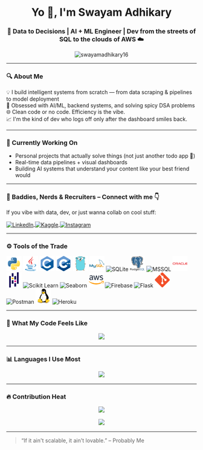 <h1 align="center">Yo 👋, I'm Swayam Adhikary</h1>
<h3 align="center">🚀 Data to Decisions | AI + ML Engineer | Dev from the streets of SQL to the clouds of AWS ☁️</h3>

<p align="center">
  <img src="https://komarev.com/ghpvc/?username=swayamadhikary16&label=people+spying+on+my+code&color=0e75b6&style=flat" alt="swayamadhikary16" />
</p>

---

### 🔍 About Me

💡 I build intelligent systems from scratch — from data scraping & pipelines to model deployment  
🤖 Obsessed with AI/ML, backend systems, and solving spicy DSA problems  
🌐 Clean code or no code. Efficiency is the vibe.  
📈 I'm the kind of dev who logs off only after the dashboard smiles back.

---

### 💼 Currently Working On

- Personal projects that actually solve things (not just another todo app 😤)  
- Real-time data pipelines + visual dashboards  
- Building AI systems that understand your content like your best friend would  

---

### 🧠 Baddies, Nerds & Recruiters – Connect with me 👇  
If you vibe with data, dev, or just wanna collab on cool stuff:

<p align="left">
  <a href="https://linkedin.com/in/swayam-adhikary" target="blank">
    <img align="center" src="https://raw.githubusercontent.com/rahuldkjain/github-profile-readme-generator/master/src/images/icons/Social/linked-in-alt.svg" alt="LinkedIn" height="30" width="40" />
  </a>
  <a href="https://kaggle.com/swayam16adhikary" target="blank">
    <img align="center" src="https://raw.githubusercontent.com/rahuldkjain/github-profile-readme-generator/master/src/images/icons/Social/kaggle.svg" alt="Kaggle" height="30" width="40" />
  </a>
  <a href="https://instagram.com/swayamystic" target="blank">
    <img align="center" src="https://raw.githubusercontent.com/rahuldkjain/github-profile-readme-generator/master/src/images/icons/Social/instagram.svg" alt="Instagram" height="30" width="40" />
  </a>
</p>

---

### ⚙️ Tools of the Trade

<p align="left">
  <img src="https://raw.githubusercontent.com/devicons/devicon/master/icons/python/python-original.svg" alt="Python" width="40" height="40"/>
  <img src="https://raw.githubusercontent.com/devicons/devicon/master/icons/java/java-original.svg" alt="Java" width="40" height="40"/>
  <img src="https://raw.githubusercontent.com/devicons/devicon/master/icons/c/c-original.svg" alt="C" width="40" height="40"/>
  <img src="https://raw.githubusercontent.com/devicons/devicon/master/icons/cplusplus/cplusplus-original.svg" alt="C++" width="40" height="40"/>
  <img src="https://raw.githubusercontent.com/devicons/devicon/master/icons/go/go-original.svg" alt="Go" width="40" height="40"/>
  <img src="https://raw.githubusercontent.com/devicons/devicon/master/icons/mysql/mysql-original-wordmark.svg" alt="MySQL" width="40" height="40"/>
  <img src="https://www.vectorlogo.zone/logos/sqlite/sqlite-icon.svg" alt="SQLite" width="40" height="40"/>
  <img src="https://raw.githubusercontent.com/devicons/devicon/master/icons/postgresql/postgresql-original-wordmark.svg" alt="PostgreSQL" width="40" height="40"/>
  <img src="https://www.svgrepo.com/show/303229/microsoft-sql-server-logo.svg" alt="MSSQL" width="40" height="40"/>
  <img src="https://raw.githubusercontent.com/devicons/devicon/master/icons/oracle/oracle-original.svg" alt="Oracle" width="40" height="40"/>
  <img src="https://raw.githubusercontent.com/devicons/devicon/master/icons/pandas/pandas-original.svg" alt="Pandas" width="40" height="40"/>
  <img src="https://upload.wikimedia.org/wikipedia/commons/0/05/Scikit_learn_logo_small.svg" alt="Scikit Learn" width="40" height="40"/>
  <img src="https://seaborn.pydata.org/_images/logo-mark-lightbg.svg" alt="Seaborn" width="40" height="40"/>
  <img src="https://raw.githubusercontent.com/devicons/devicon/master/icons/amazonwebservices/amazonwebservices-original-wordmark.svg" alt="AWS" width="40" height="40"/>
  <img src="https://www.vectorlogo.zone/logos/firebase/firebase-icon.svg" alt="Firebase" width="40" height="40"/>
  <img src="https://www.vectorlogo.zone/logos/pocoo_flask/pocoo_flask-icon.svg" alt="Flask" width="40" height="40"/>
  <img src="https://raw.githubusercontent.com/devicons/devicon/master/icons/git/git-original.svg" alt="Git" width="40" height="40"/>
  <img src="https://www.vectorlogo.zone/logos/getpostman/getpostman-icon.svg" alt="Postman" width="40" height="40"/>
  <img src="https://raw.githubusercontent.com/devicons/devicon/master/icons/linux/linux-original.svg" alt="Linux" width="40" height="40"/>
  <img src="https://www.vectorlogo.zone/logos/heroku/heroku-icon.svg" alt="Heroku" width="40" height="40"/>
</p>

---

### 🧠 What My Code Feels Like

<p align="center">
  <img src="https://media.giphy.com/media/qgQUggAC3Pfv687qPC/giphy.gif" width="400" />
</p>

---

### 📊 Languages I Use Most

<p align="center">
  <img src="https://github-readme-stats.vercel.app/api/top-langs/?username=swayamadhikary16&layout=compact&theme=default" />
</p>

---

### 🔥 Contribution Heat

<p align="center">
  <img src="https://github-readme-streak-stats.herokuapp.com/?user=swayamadhikary16&theme=default" />
</p>

<p align="center">
  <img src="https://github-readme-stats.vercel.app/api?username=swayamadhikary16&show_icons=true&theme=default" />
</p>

---

> “If it ain't scalable, it ain't lovable.” – Probably Me
